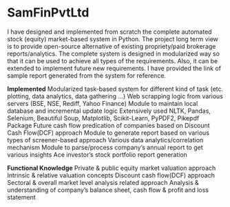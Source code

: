 # SamFinPvtLtd
I have designed and implemented from scratch the complete automated stock (equity) market-based system in Python. The
project long term view is to provide open-source alternative of existing propriety/paid brokerage reports/analytics. The
complete system is designed in modularized way so that it can be used to achieve all types of the requirements. Also, it can be
extended to implement future new requirements. I have provided the link of sample report generated from the system for
reference.

**Implemented**
Modularized task-based system for different kind of task (etc. plotting, data analytics, data gathering ...)
Web scrapping logic from various servers (BSE, NSE, Rediff, Yahoo Finance)
Module to maintain local database and incremental update logic
Extensively used NLTK, Pandas, Selenium, Beautiful Soup, Matplotlib, Scikit-Learn, PyPDF2, Pikepdf Package
Future cash flow predication of companies based on Discount Cash Flow(DCF) approach
Module to generate report based on various types of screener-based approach
Various data analytics/correlation mechanism
Module to parse/process company’s annual report to get various insights
Ace investor’s stock portfolio report generation

**Functional Knowledge**
Private & public equity market valuation approach
Intrinsic & relative valuation concepts
Discount cash flow(DCF) approach
Sectoral & overall market level analysis related approach
Analysis & understanding of company’s balance sheet, cash flow & profit and loss statement
